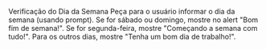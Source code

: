 Verificação do Dia da Semana
Peça para o usuário informar o dia da semana (usando prompt).
Se for sábado ou domingo, mostre no alert "Bom fim de semana!".
Se for segunda-feira, mostre "Começando a semana com tudo!".
Para os outros dias, mostre "Tenha um bom dia de trabalho!".
